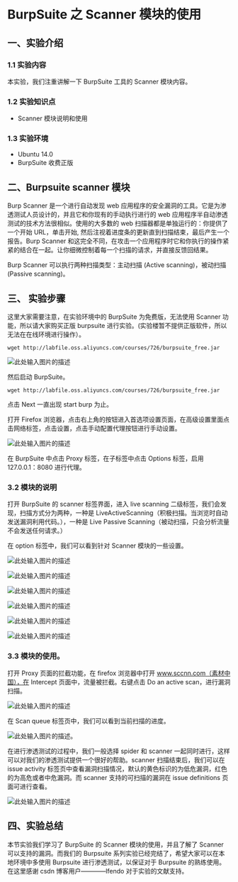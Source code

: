 # BurpSuite 之 Scanner 模块的使用

## 一、实验介绍

### 1.1 实验内容

本实验，我们注重讲解一下 BurpSuite 工具的 Scanner 模块内容。

### 1.2 实验知识点

- Scanner 模块说明和使用

### 1.3 实验环境

- Ubuntu 14.0
- BurpSuite 收费正版

## 二、Burpsuite scanner 模块

Burp Scanner 是一个进行自动发现 web 应用程序的安全漏洞的工具。它是为渗透测试人员设计的，并且它和你现有的手动执行进行的 web 应用程序半自动渗透测试的技术方法很相似。使用的大多数的 web 扫描器都是单独运行的：你提供了一个开始 URL，单击开始, 然后注视着进度条的更新直到扫描结束，最后产生一个报告。Burp Scanner 和这完全不同，在攻击一个应用程序时它和你执行的操作紧紧的结合在一起。让你细微控制着每一个扫描的请求，并直接反馈回结果。

Burp Scanner 可以执行两种扫描类型：主动扫描 (Active scanning)，被动扫描 (Passive scanning)。

## 三、 实验步骤

这里大家需要注意，在实验环境中的 BurpSuite 为免费版，无法使用 Scanner 功能，所以请大家购买正版 burpsuite 进行实验。(实验楼暂不提供正版软件，所以无法在在线环境进行操作）。

```
wget http://labfile.oss.aliyuncs.com/courses/726/burpsuite_free.jar

```

![此处输入图片的描述](https://dn-anything-about-doc.qbox.me/document-uid450546labid3002timestamp1496631648347.png/wm)

然后启动 BurpSuite。

```
wget http://labfile.oss.aliyuncs.com/courses/726/burpsuite_free.jar

```

点击 Next 一直出现 start burp 为止。

打开 Firefox 浏览器，点击右上角的按钮进入首选项设置页面，在高级设置里面点击网络标签，点击设置，点击手动配置代理按钮进行手动设置。

![此处输入图片的描述](https://dn-anything-about-doc.qbox.me/document-uid450546labid3002timestamp1496632344696.png/wm)

在 BurpSuite 中点击 Proxy 标签，在子标签中点击 Options 标签，启用 127.0.0.1：8080 进行代理。

### 3.2 模块的说明

打开 BurpSuite 的 scanner 标签界面，进入 live scanning 二级标签，我们会发现，扫描方式分为两种，一种是 LiveActiveScanning（积极扫描。当浏览时自动发送漏洞利用代码。），一种是 Live Passive Scanning（被动扫描，只会分析流量不会发送任何请求。）

在 option 标签中，我们可以看到针对 Scanner 模块的一些设置。

![此处输入图片的描述](https://dn-anything-about-doc.qbox.me/document-uid450546labid3010timestamp1496887150717.png/wm)

![此处输入图片的描述](https://dn-anything-about-doc.qbox.me/document-uid450546labid3010timestamp1496887151665.png/wm)

![此处输入图片的描述](https://dn-anything-about-doc.qbox.me/document-uid450546labid3010timestamp1496887151886.png/wm)

![此处输入图片的描述](https://dn-anything-about-doc.qbox.me/document-uid450546labid3010timestamp1496887152118.png/wm)

![此处输入图片的描述](https://dn-anything-about-doc.qbox.me/document-uid450546labid3010timestamp1496887152444.png/wm)

![此处输入图片的描述](https://dn-anything-about-doc.qbox.me/document-uid450546labid3010timestamp1496887152635.png/wm)

### 3.3 模块的使用。

打开 Proxy 页面的拦截功能，在 firefox 浏览器中打开 www.sccnn.com（素材中国），在 Intercept 页面中，流量被拦截。右键点击 Do an active scan，进行漏洞扫描。

![此处输入图片的描述](https://dn-anything-about-doc.qbox.me/document-uid450546labid3010timestamp1496887586860.png/wm)

在 Scan queue 标签页中，我们可以看到当前扫描的进度。

![此处输入图片的描述](https://dn-anything-about-doc.qbox.me/document-uid450546labid3010timestamp1496887657051.png/wm)。

在进行渗透测试的过程中，我们一般选择 spider 和 scanner 一起同时进行，这样可以对我们的渗透测试提供一个很好的帮助。scanner 扫描结束后，我们可以在 issue activity 标签页中查看漏洞扫描情况，默认的黄色标识的为低危漏洞，红色的为高危或者中危漏洞。而 scanner 支持的可扫描的漏洞在 issue definitions 页面可进行查看。

![此处输入图片的描述](https://dn-anything-about-doc.qbox.me/document-uid450546labid3010timestamp1496888099444.png/wm)

## 四、实验总结

本节实验我们学习了 BurpSuite 的 Scanner 模块的使用，并且了解了 Scanner 可以支持的漏洞。而我们的 Burpsuite 系列实验已经完结了，希望大家可以在本地环境中多使用 Burpsuite 进行渗透测试，以保证对于 Burpsuite 的熟练使用。在这里感谢 csdn 博客用户————lfendo 对于实验的文献支持。